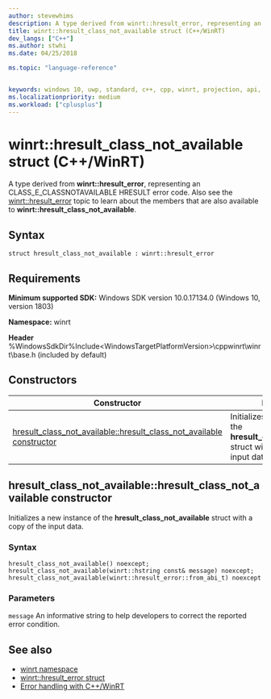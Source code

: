 ```yaml
---
author: stevewhims
description: A type derived from winrt::hresult_error, representing an CLASS_E_CLASSNOTAVAILABLE HRESULT error code.
title: winrt::hresult_class_not_available struct (C++/WinRT)
dev_langs: ["C++"]
ms.author: stwhi
ms.date: 04/25/2018

ms.topic: "language-reference"


keywords: windows 10, uwp, standard, c++, cpp, winrt, projection, api, reference, hresult, error, code, CLASS_E_CLASSNOTAVAILABLE
ms.localizationpriority: medium
ms.workload: ["cplusplus"]
---
```


# winrt::hresult_class_not_available struct (C++/WinRT)
A type derived from **winrt::hresult_error**, representing an CLASS_E_CLASSNOTAVAILABLE HRESULT error code. Also see the [winrt::hresult_error](hresult-error.md) topic to learn about the members that are also available to **winrt::hresult_class_not_available**.

## Syntax
```cppwinrt
struct hresult_class_not_available : winrt::hresult_error
```

## Requirements
**Minimum supported SDK:** Windows SDK version 10.0.17134.0 (Windows 10, version 1803)

**Namespace:** winrt

**Header** %WindowsSdkDir%Include\<WindowsTargetPlatformVersion>\cppwinrt\winrt\base.h (included by default)

## Constructors
|Constructor|Description|
|------------|-----------------|
|[hresult_class_not_available::hresult_class_not_available constructor](#hresultclassnotavailablehresultclassnotavailable-constructor)|Initializes a new instance of the **hresult_class_not_available** struct with a copy of the input data.|

## hresult_class_not_available::hresult_class_not_available constructor
Initializes a new instance of the **hresult_class_not_available** struct with a copy of the input data.

### Syntax
```cppwinrt
hresult_class_not_available() noexcept;
hresult_class_not_available(winrt::hstring const& message) noexcept;
hresult_class_not_available(winrt::hresult_error::from_abi_t) noexcept
```

### Parameters
`message`
An informative string to help developers to correct the reported error condition.

## See also 
* [winrt namespace](../winrt.md)
* [winrt::hresult_error struct](hresult-error.md)
* [Error handling with C++/WinRT](/windows/uwp/cpp-and-winrt-apis/error-handling)
